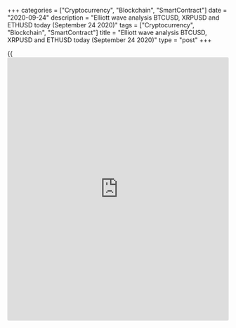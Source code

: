 +++
categories = ["Cryptocurrency", "Blockchain", "SmartContract"]
date = "2020-09-24"
description = "Elliott wave analysis BTCUSD, XRPUSD and ETHUSD today (September 24 2020)"
tags = ["Cryptocurrency", "Blockchain", "SmartContract"]
title = "Elliott wave analysis BTCUSD, XRPUSD and ETHUSD today (September 24 2020)"
type = "post"
+++

{{<iframe id="large-banner" src="https://www.bounty.group/#slide=6.0" width="100%" height="600" scrolling="no" style="border: 0px solid rgb(216, 221, 230); border-radius: 3px;">}}

2020-09-24

2020-09-24

Short-term forecast for BTCUSD, XRPUSD and ETHUSD 24.09.2020Roman Onegin

I welcome my readers!

I have prepared a short-term cryptocurrency forecast based on Elliott
wave analysis of Bitcoin, Ripple, and Ethereum. I suggest entry signals
to trade each

The BTCUSD is forming the down zigzag A-B-C. The price is declining in
the A impulse currently ongoing. One could consider sell positions in
the current situation.

The article covers the following subjects:

##  **Elliott wave Bitcoin analysis**

 ****

The Bitcoin market continues forming the down corrective wave B as a
double zigzag [W]-[X]-[Y]. There is now unfolding the bear wave [Y]. It
is a simple zigzag (A)-(B)-(C). The impulse wave (A) should complete at
a level of around 9500. Next, the price could be corrected up in the
upward correction (B). After that, the (C) impulse can draw the price
towards level 8000. I recommend entering short positions in the current
situation.

### Trading plan for [BTCUSD][1] today:

Sell 10299.00, TP 9500.00

* * *

##  **Elliott wave Ripple analysis**

The current XRPUSD structure is forming the downtrend. There is now
developing the double zigzag (W)-(X)-(Y). Wave (W) is a simple zigzag;
wave (X) is a triple zigzag. The price is now declining in the bear
zigzag A-B-C. Presumably, the impulse wave A will finish at a level of
0.209. Next, the market is to be corrected up in wave B, as it is
outlined in the chart.

### Trading plan for **[XRPUSD][2]** today

Sell 0.221, TP 0.209

* * *

##  **Elliott wave Ethereum analysis**

 ****

After the upward wave (Y) finished, there has started a new downtrend.
There is forming the simple down zigzag A-B-C, where A is a five-wave
impulse, and the B wave is a triple zigzag. After the corrective wave B
completed, there finished sub-waves [1] and [2]. There is now developing
the impulse wave [3] that is composed of the sub-waves
(1)-(2)-(3)-(4)-(5). The price should continue declining to a level of
300.00, where wave (5) of [3] should end.

### Trading plan **[ETHUSD][3]** today

Sell 323.78, TP 300.00

* * *

P.S. Did you like my article? Share it in social networks: it will be
the best “thank you" :)

Ask me questions and comment below. I’ll be glad to answer your
questions and give necessary explanations.

 **Useful links:**

  * I recommend trying to trade with a reliable broker [here][4]. The system allows you to trade by yourself or copy successful traders from all across the globe.
  * Use my promo-code BLOG for getting deposit bonus 50% on LiteForex platform. Just enter this code in the appropriate field while [depositing][5] your trading account.
  * Telegram chat for traders: <t.me/liteforexengchat>. We are sharing the signals and trading experience
  * Telegram channel with high-quality analytics, Forex reviews, training articles, and other useful things for traders <t.me/liteforex>

The content of this article reflects the author’s opinion and does not
necessarily reflect the official position of LiteForex. The material
published on this page is provided for informational purposes only and
should not be considered as the provision of investment advice for the
purposes of Directive 2004/39/EC.

Rate this article:

{{value}}

( {{count}} {{title}} )

   1. my.liteforex.com/trading/chart?symbol=BTCUSD
   2. my.liteforex.com/trading/chart?symbol=XRPUSD
   3. my.liteforex.com/trading/chart?symbol=ETHUSD
   4. my.liteforex.com/?category=analysts-opinions&slug=short-term-forecast-for-[BTC](https://www.playgroundfx.com/blog/who-is-the-creator-of-bitcoin/)usd-xrpusd-and-ethusd-24092020&openPopup=%2Fregistration%2Fpopup&utm_source=blog&utm_medium=article&utm_campaign=bonus
   5. my.liteforex.com/deposit/?category=analysts-opinions&slug=short-term-forecast-for-[BTC](https://www.playgroundfx.com/blog/who-is-the-creator-of-bitcoin/)usd-xrpusd-and-ethusd-24092020&promo_code=BLOG&utm_source=blog&utm_medium=article&utm_campaign=bonus